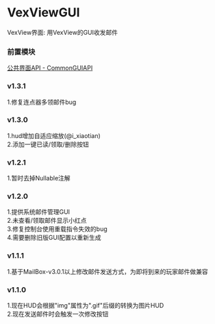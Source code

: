 # VexViewGUI  
VexView界面: 用VexView的GUI收发邮件  
  
### 前置模块
[公共界面API - CommonGUIAPI](../CommonGUIAPI)  
  
### v1.3.1  
1.修复连点器多领邮件bug  
  
### v1.3.0  
1.hud增加自适应缩放(@i_xiaotian)  
2.添加一键已读/领取/删除按钮  
  
### v1.2.1  
1.暂时去掉Nullable注解  
  
### v1.2.0  
1.提供系统邮件管理GUI  
2.未查看/领取邮件显示小红点  
3.修复控制台使用重载指令失效的bug  
4.需要删除旧版GUI配置以重新生成  

### v1.1.1  
1.基于MailBox-v3.0.1以上修改邮件发送方式，为即将到来的玩家邮件做兼容  

### v1.1.0  
1.现在HUD会根据"img"属性为".gif"后缀的转换为图片HUD  
2.现在发送邮件时会触发一次修改按钮  
